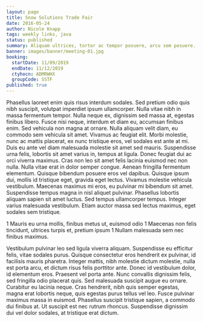 ```yaml
---
layout: page
title: Snow Solutions Trade Fair
date: 2016-05-24
author: Nicole Knapp
tags: weekly links, java
status: published
summary: Aliquam ultrices, tortor ac tempor posuere, arcu sem posuere.
banner: images/banner/meeting-01.jpg
booking:
  startDate: 11/09/2019
  endDate: 11/12/2019
  ctyhocn: ADMRWHX
  groupCode: SSTF
published: true
---
```

Phasellus laoreet enim quis risus interdum sodales. Sed pretium odio quis nibh suscipit, volutpat imperdiet ipsum ullamcorper. Nulla vitae nibh in massa fermentum tempor. Nulla neque ex, dignissim sed massa at, egestas finibus libero. Fusce nisi neque, interdum et diam eu, accumsan finibus enim. Sed vehicula non magna at ornare. Nulla aliquam velit diam, eu commodo sem vehicula sit amet. Vivamus ac feugiat elit. Morbi molestie, nunc ac mattis placerat, ex nunc tristique eros, vel sodales est ante at mi. Duis eu ante vel diam malesuada molestie sit amet sed mauris. Suspendisse urna felis, lobortis sit amet varius in, tempus at ligula.
Donec feugiat dui ac orci viverra maximus. Cras non leo sit amet felis lacinia euismod nec non nulla. Nulla vitae erat in dolor semper congue. Aenean fringilla fermentum elementum. Quisque bibendum posuere eros vel dapibus. Quisque ipsum dui, mollis id tristique eget, gravida eget lectus. Vivamus molestie vehicula vestibulum. Maecenas maximus mi eros, eu pulvinar mi bibendum sit amet. Suspendisse tempus magna in nisl aliquet pulvinar. Phasellus lobortis aliquam sapien sit amet luctus. Sed tempus ullamcorper tempus. Integer varius malesuada vestibulum. Etiam auctor massa sed lectus maximus, eget sodales sem tristique.

1 Mauris eu urna mollis, finibus metus ut, euismod odio
1 Maecenas non felis tincidunt, ultrices turpis et, pretium ipsum
1 Nullam malesuada sem nec finibus maximus.

Vestibulum pulvinar leo sed ligula viverra aliquam. Suspendisse eu efficitur felis, vitae sodales purus. Quisque consectetur eros hendrerit ex pulvinar, id facilisis mauris pharetra. Integer mattis, nibh molestie dictum molestie, nulla est porta arcu, et dictum risus felis porttitor ante. Donec id vestibulum dolor, id elementum eros. Praesent vel porta ante. Nunc convallis dignissim felis, sed fringilla odio placerat quis. Sed malesuada suscipit augue eu ornare. Curabitur eu lacinia neque. Cras hendrerit, nibh quis semper egestas, magna erat lobortis neque, quis egestas purus tellus vel leo. Fusce pulvinar maximus massa in euismod. Phasellus suscipit tristique sapien, a commodo dui finibus at. Ut suscipit est nec rutrum rhoncus. Suspendisse dignissim dui vel dolor sodales, at tristique erat dictum.
